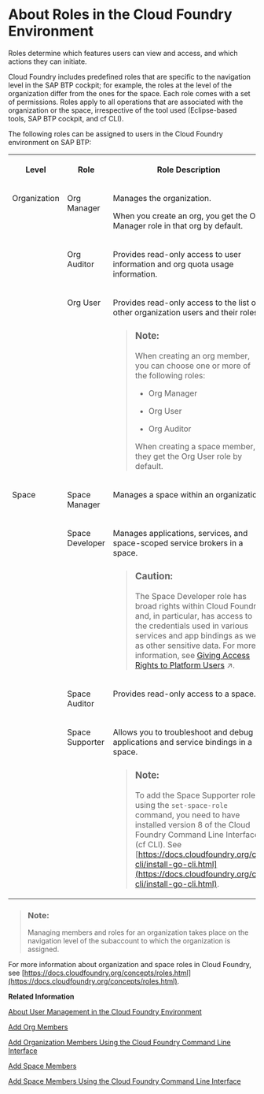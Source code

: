 <!-- loio09076385086b4da3bd1808d5ef572862 -->

# About Roles in the Cloud Foundry Environment

Roles determine which features users can view and access, and which actions they can initiate.

Cloud Foundry includes predefined roles that are specific to the navigation level in the SAP BTP cockpit; for example, the roles at the level of the organization differ from the ones for the space. Each role comes with a set of permissions. Roles apply to all operations that are associated with the organization or the space, irrespective of the tool used \(Eclipse-based tools, SAP BTP cockpit, and cf CLI\).

The following roles can be assigned to users in the Cloud Foundry environment on SAP BTP:


<table>
<tr>
<th valign="top">

Level

</th>
<th valign="top">

Role

</th>
<th valign="top">

Role Description

</th>
</tr>
<tr>
<td valign="top" rowspan="3">

Organization

</td>
<td valign="top">

Org Manager

</td>
<td valign="top">

Manages the organization.

When you create an org, you get the Org Manager role in that org by default.

</td>
</tr>
<tr>
<td valign="top">

Org Auditor

</td>
<td valign="top">

Provides read-only access to user information and org quota usage information.

</td>
</tr>
<tr>
<td valign="top">

Org User

</td>
<td valign="top">

Provides read-only access to the list of other organization users and their roles.

> ### Note:  
> When creating an org member, you can choose one or more of the following roles:
> 
> -   Org Manager
> 
> -   Org User
> 
> -   Org Auditor
> 
> 
> When creating a space member, they get the Org User role by default.



</td>
</tr>
<tr>
<td valign="top" rowspan="4">

Space

</td>
<td valign="top">

Space Manager

</td>
<td valign="top">

Manages a space within an organization.

</td>
</tr>
<tr>
<td valign="top">

Space Developer

</td>
<td valign="top">

Manages applications, services, and space-scoped service brokers in a space.

> ### Caution:  
> The Space Developer role has broad rights within Cloud Foundry and, in particular, has access to the credentials used in various services and app bindings as well as other sensitive data. For more information, see [Giving Access Rights to Platform Users](https://help.sap.com/viewer/df50977d8bfa4c9a8a063ddb37113c43/Cloud/en-US/a03d08e4038b46d480c410395593bbd2.html "If you've set up a staged development environment using different subaccounts or spaces, such as for development, testing, and production, grant the Cloud Development Team access to development subaccounts and environments. Only grant the Platform Engineering Team or Center of Expertise (CoE) access to the testing and production subaccounts or environments.") :arrow_upper_right:.



</td>
</tr>
<tr>
<td valign="top">

Space Auditor

</td>
<td valign="top">

Provides read-only access to a space.

</td>
</tr>
<tr>
<td valign="top">

Space Supporter

</td>
<td valign="top">

Allows you to troubleshoot and debug applications and service bindings in a space.

> ### Note:  
> To add the Space Supporter role using the `set-space-role` command, you need to have installed version 8 of the Cloud Foundry Command Line Interface \(cf CLI\). See [https://docs.cloudfoundry.org/cf-cli/install-go-cli.html](https://docs.cloudfoundry.org/cf-cli/install-go-cli.html).



</td>
</tr>
</table>

> ### Note:  
> Managing members and roles for an organization takes place on the navigation level of the subaccount to which the organization is assigned.

For more information about organization and space roles in Cloud Foundry, see [https://docs.cloudfoundry.org/concepts/roles.html](https://docs.cloudfoundry.org/concepts/roles.html).

**Related Information**  


[About User Management in the Cloud Foundry Environment](about-user-management-in-the-cloud-foundry-environment-8e6ce96.md "The Cloud Foundry environment has its own store for user data within SAP BTP. Understanding the relationship between SAP BTP and the Cloud Foundry environment is useful.")

[Add Org Members](add-org-members-a4eeaf1.md "In the SAP BTP cockpit, add users as org members and assign roles to grant the users access to information, such as user and quota information in a Cloud Foundry org.")

[Add Organization Members Using the Cloud Foundry Command Line Interface](add-organization-members-using-the-cloud-foundry-command-line-interface-1422a5d.md "You can use the Cloud Foundry Command Line Interface (cf CLI) to add organization members and assign roles to them.")

[Add Space Members](add-space-members-81d0b4d.md "You can add space members and assign roles to them at the space level in the SAP BTP cockpit.")

[Add Space Members Using the Cloud Foundry Command Line Interface](add-space-members-using-the-cloud-foundry-command-line-interface-d23ea8b.md "You can use the Cloud Foundry Command Line Interface (cf CLI) to add space members and assign roles to them.")

